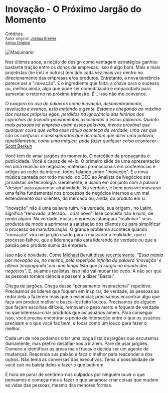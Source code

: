 Inovação - O Próximo Jargão do Momento
======================================
Créditos<br/>
<small>Autor original: [Joshua Brewer](http://52weeksofux.com/)<br/>[Artigo Original](http://52weeksofux.com/post/722549884/innovation-the-next-great-buzzword)</small>

![Maquinário](http://media.tumblr.com/tumblr_l4aozozGIY1qz7ace.jpg "Maquinário")

Nos últimos anos, a noção do design como vantagem estratégica ganhou bastante tração entre os donos de empresas. Isso é algo bom. Mais e mais projetistas (de ExU e outros) tem tido cada vez mais voz dentro no direcionamento das empresas e/ou produtos. Entretanto, a nova tendência parece ser a "inovação". É o ingrediente que falta, a chave para o sucesso ou, melhor ainda, algo que pode ser comoditizado e empacotado para aumentar o retorno no próximo trimestre. É... isso não me convence.

*O exagero no uso de palavras como inovação, desmembramento, revolução e avanço, está matando a gente. Estamos chegando ao máximo dos nossos próprios egos, perdidos na ignorância das hitórias dos caprichos de pseudo-pensamentos associados a essas palavras. Quanto mais pessoas na empresa usam essas palavras, menos provável que qualquer coisa que valha esse rótulo aconteça de verdade, uma vez que são os confusos e desesperados que acreditam que dizer uma palavra, repetidamente, como uma mágica, pode fazer qualquer coisa acontecer* &ndash; [Scott Berkun](http://ideas.economist.com/content/stop-saying-innovation-scott-berkun)

Você tem de amar jargões do momento. O narcótico da propaganda e publicidade. Você é capaz de vê-lo. O primeiro slide de uma apresentação em uma reunião de negócios, materiais promocionais em conferências e artigos ao redor da interne, todos falando sobre "Inovação". É a nova música cantada por todo mundo, do CEO ao Analista de Negócios aos jornalistas de tecnologia. Geralmente, é usada em conjunto com a palavra "design" para aparentar atratividade. Na verdade, é bem possível mascarar uma falha fundamental nos processos de negócios internos e um mal entendimento dos clientes, do mercado ou, ainda, do produto em si.

"Inovação" não é uma palavra ruim. Na verdade, sua origem , no Latim, significa "renovado, alterado... criar novo". Isse conceito não é ruim, de modo algum. Na verdade, muitas empresas lutampara "realinhar" seus produtos de modo a aprimorar a satisfação dos clientes ou para simplificar o processo de manufaturação. O grande problema acontece quando "inovação" vira um jargão usado para a mascarar a realidade, que o processo falhou, que a liderança não está liderando de verdade ou que a paixão pelo produto sumiu da empresa.

Isso não é novidade. Como [Michael Beruit disse recentemente](http://observatory.designobserver.com/entry.html?entry=3857%20), "*Essa mania por inovação ou, no mínimo, pela repetição infinita da palavra 'inovação' é última 'propaganda' em uma longa lista que já surgiu no mundo dos negócios*". E, sejamos realistas, isso não vai mudar tão cedo. A não ser que as pessoas tomem ciência e passem a dizer "Basta!".

Chega de jargões. Chega desse "pensamento inspiracional" repetitivo. Precisamos de lideres que foquem em inspirar, de verdade, as pessoas ao redor dela a fazerem mais que o essencial; precisamos encontrar algo que faça um produto melhor e busca-los feito loucos. Precisamos de alguém que façam escolhas difíceis, removam o peso morto e foquem de verdade no que interessa&ndash;criar produtos que os usuários amem. Para conseguir isso, você precisa encontrar o ponto de interseção entre o que os usuários precisam e o que você faz bem, e focar como um louco para fazer o melhor.

Cada um de nós podemos criar uma longa lista de jargões que escutamos diariamente, mas prefiro desafiar-nos a ir além. Pare de usar jargões. Comece a identificar as áreas mais fracas e decida ser um agente de mudanças. Reacenda sua paixão e faça o melhor para reacender a dos outros. Não tema as conversas dos executivos. Tema a possibilidade de você cair na balela deles e fazer o que pedirem.

É hora de parar de sentirmo-nos culpados por ninguém ouvir o que pensamos e começarmos a fazer o que amamos: criar coisas que mudem as vidas das pessoas, mesmo das menores formas.